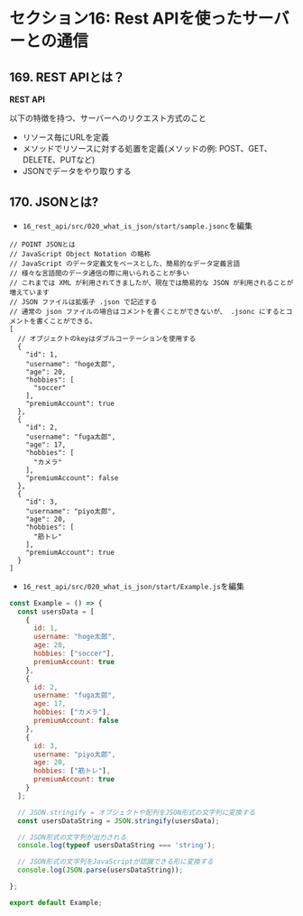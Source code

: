 # セクション16: Rest APIを使ったサーバーとの通信

## 169. REST APIとは？

__REST API__<br>

以下の特徴を持つ、サーバーへのリクエスト方式のこと<br>

+ リソース毎にURLを定義<br>
+ メソッドでリソースに対する処置を定義(メソッドの例: POST、GET、DELETE、PUTなど)<br>
+ JSONでデータをやり取りする<br>

## 170. JSONとは?

+ `16_rest_api/src/020_what_is_json/start/sample.jsonc`を編集<br>

```jsonc:sample.jsonc
// POINT JSONとは
// JavaScript Object Notation の略称
// JavaScript のデータ定義文をベースとした、簡易的なデータ定義言語
// 様々な言語間のデータ通信の際に用いられることが多い
// これまでは XML が利用されてきましたが、現在では簡易的な JSON が利用されることが増えています
// JSON ファイルは拡張子 .json で記述する
// 通常の json ファイルの場合はコメントを書くことができないが、 .jsonc にするとコメントを書くことができる。
[
  // オブジェクトのkeyはダブルコーテーションを使用する
  {
    "id": 1,
    "username": "hoge太郎",
    "age": 20,
    "hobbies": [
      "soccer"
    ],
    "premiumAccount": true
  },
  {
    "id": 2,
    "username": "fuga太郎",
    "age": 17,
    "hobbies": [
      "カメラ"
    ],
    "premiumAccount": false
  },
  {
    "id": 3,
    "username": "piyo太郎",
    "age": 20,
    "hobbies": [
      "筋トレ"
    ],
    "premiumAccount": true
  }
]
```

+ `16_rest_api/src/020_what_is_json/start/Example.js`を編集<br>

```js:Example.js
const Example = () => {
  const usersData = [
    {
      id: 1,
      username: "hoge太郎",
      age: 20,
      hobbies: ["soccer"],
      premiumAccount: true
    },
    {
      id: 2,
      username: "fuga太郎",
      age: 17,
      hobbies: ["カメラ"],
      premiumAccount: false
    },
    {
      id: 3,
      username: "piyo太郎",
      age: 20,
      hobbies: ["筋トレ"],
      premiumAccount: true
    }
  ];

  // JSON.stringify = オブジェクトや配列をJSON形式の文字列に変換する
  const usersDataString = JSON.stringify(usersData);

  // JSON形式の文字列が出力される
  console.log(typeof usersDataString === 'string');

  // JSON形式の文字列をJavaScriptが認識できる形に変換する
  console.log(JSON.parse(usersDataString));

};

export default Example;
```
